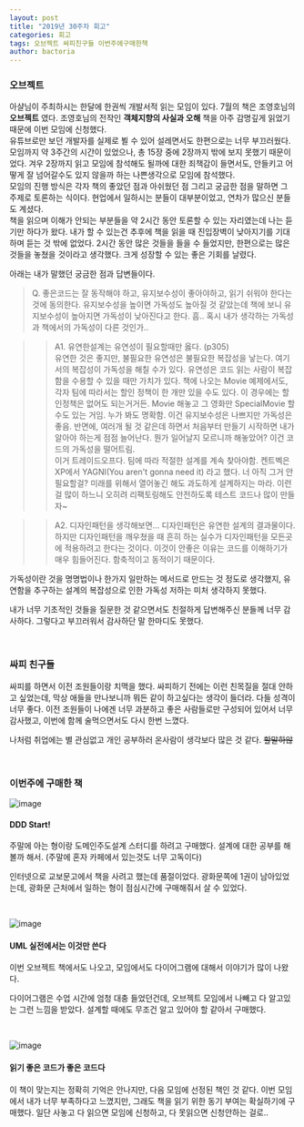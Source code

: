 ```yaml
---
layout: post
title: "2019년 30주차 회고"
categories: 회고
tags: 오브젝트 싸피친구들 이번주에구매한책
author: bactoria
---
```


### 오브젝트

아샬님이 주최하시는 한달에 한권씩 개발서적 읽는 모임이 있다. 7월의 책은 조영호님의 **오브젝트** 였다. 조영호님의 전작인 **객체지향의 사실과 오해** 책을 아주 감명깊게 읽었기 때문에 이번 모임에 신청했다.  
유튜브로만 보던 개발자를 실제로 뵐 수 있어 설레면서도 한편으로는 너무 부끄러웠다. 모임까지 약 3주간의 시간이 있었으나, 총 15장 중에 2장까지 밖에 보지 못했기 때문이었다. 겨우 2장까지 읽고 모임에 참석해도 될까에 대한 죄책감이 들면서도, 안들키고 어떻게 잘 넘어갈수도 있지 않을까 하는 나쁜생각으로 모임에 참석했다.  
모임의 진행 방식은 각자 책의 좋았던 점과 아쉬웠던 점 그리고 궁금한 점을 말하면 그 주제로 토론하는 식이다. 현업에서 일하시는 분들이 대부분이었고, 연차가 많으신 분들도 계셨다.   
 책을 읽으며 이해가 안되는 부분들을 약 2시간 동안 토론할 수 있는 자리였는데 나는 듣기만 하다가 왔다. 내가 할 수 있는건 추후에 책을 읽을 때 진입장벽이 낮아지기를 기대하며 듣는 것 밖에 없었다. 2시간 동안 많은 것들을 들을 수 들었지만, 한편으로는 많은 것들을 놓쳤을 것이라고 생각했다. 크게 성장할 수 있는 좋은 기회를 날렸다.  

아래는 내가 말했던 궁금한 점과 답변들이다.

 > Q. 좋은코드는 잘 동작해야 하고, 유지보수성이 좋아야하고, 읽기 쉬워야 한다는 것에 동의한다. 유지보수성을 높이면 가독성도 높아질 것 같았는데 책에 보니 유지보수성이 높아지면 가독성이 낮아진다고 한다. 흠.. 혹시 내가 생각하는 가독성과 책에서의 가독성이 다른 것인가..

> > A1. 유연한설계는 유연성이 필요할때만 옳다. (p305)  
유연한 것은 좋지만, 불필요한 유연성은 불필요한 복잡성을 낳는다. 여기서의 복잡성이 가독성을 해칠 수가 있다. 유연성은 코드 읽는 사람이 복잡함을 수용할 수 있을 때만 가치가 있다. 책에 나오는 Movie 예제에서도, 각자 팀에 따라서는 할인 정책이 한 개만 있을 수도 있다. 이 경우에는 할인정책은 없어도 되는거거든. Movie 해놓고 그 영화만 SpecialMovie 할 수도 있는 거임. 누가 봐도 명확함. 이건 유지보수성은 나쁘지만 가독성은 좋음. 반면에, 여러개 될 것 같은데 하면서 처음부터 만들기 시작하면 내가 알아야 하는게 점점 늘어난다. 뭔가 일어날지 모르니까 해놓았어? 이건 코드의 가독성을 떨어트림.  
이거 트레이드오프다. 팀에 따라 적절한 설계를 계속 찾아야함. 켄트벡은 XP에서 YAGNI(You aren't gonna need it) 라고 했다. 너 아직 그거 안필요할걸? 미래를 위해서 열어놓긴 해도 과도하게 설계하지는 마라. 이런걸 많이 하느니 오히려 리팩토링해도 안전하도록 테스트 코드나 많이 만들자~

> > A2. 디자인패턴을 생각해보면... 디자인패턴은 유연한 설계의 결과물이다. 하지만 디자인패턴을 깨우쳤을 때 흔히 하는 실수가 디자인패턴을 모든곳에 적용하려고 한다는 것이다. 이것이 안좋은 이유는 코드를 이해하기가 매우 힘들어진다. 함축적이고 동적이기 때문이다.

가독성이란 것을 명명법이나 한가지 일만하는 메서드로 만드는 것 정도로 생각했지, 유연함을 추구하는 설계의 복잡성으로 인한 가독성 저하는 미처 생각하지 못했다.

내가 너무 기초적인 것들을 질문한 것 같으면서도 친절하게 답변해주신 분들께 너무 감사하다. 그렇다고 부끄러워서 감사하단 말 한마디도 못했다.

&nbsp;
&nbsp;

### 싸피 친구들

싸피를 하면서 이전 조원들이랑 치맥을 했다. 싸피하기 전에는 이런 친목질을 절대 안하고 싶었는데, 막상 애들을 만나보니까 뭐든 같이 하고싶다는 생각이 들더라. 다들 성격이 너무 좋다. 이전 조원들이 나에겐 너무 과분하고 좋은 사람들로만 구성되어 있어서 너무 감사했고, 이번에 함께 술먹으면서도 다시 한번 느꼈다. 

나처럼 취업에는 별 관심없고 개인 공부하러 온사람이 생각보다 많은 것 같다. ~~할말하않~~

&nbsp;
&nbsp;

### 이번주에 구매한 책


![image](https://user-images.githubusercontent.com/25674959/62005675-84dce280-b171-11e9-941c-2f5fc55cff2f.png)

#### DDD Start!

주말에 아는 형이랑 도메인주도설계 스터디를 하려고 구매했다. 설계에 대한 공부를 해볼까 해서. (주말에 혼자 카페에서 있는것도 너무 고독이다)

인터넷으로 교보문고에서 책을 사려고 했는데 품절이었다. 광화문쪽에 1권이 남아있었는데, 광화문 근처에서 일하는 형이 점심시간에 구매해줘서 살 수 있었다. 

&nbsp;

![image](https://user-images.githubusercontent.com/25674959/62005507-3af2fd00-b16f-11e9-81a8-a221a37b2637.png)

#### UML 실전에서는 이것만 쓴다

이번 오브젝트 책에서도 나오고, 모임에서도 다이어그램에 대해서 이야기가 많이 나왔다.

다이어그램은 수업 시간에 엄청 대충 들었던건데, 오브젝트 모임에서 나빼고 다 알고있는 그런 느낌을 받았다. 설계할 때에도 무조건 알고 있어야 할 같아서 구매했다.

&nbsp;


![image](https://user-images.githubusercontent.com/25674959/62005567-14819180-b170-11e9-86e3-d2a01175952b.png)

#### 읽기 좋은 코드가 좋은 코드다

이 책이 맞는지는 정확히 기억은 안나지만, 다음 모임에 선정된 책인 것 같다. 이번 모임에서 내가 너무 부족하다고 느꼈지만, 그래도 책을 읽기 위한 동기 부여는 확실하기에 구매했다. 일단 사놓고 다 읽으면 모임에 신청하고, 다 못읽으면 신청안하는 걸로..

